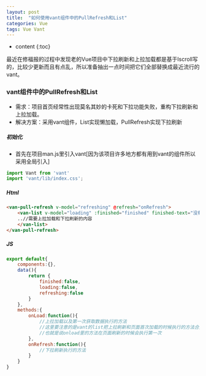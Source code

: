 ```yaml
---
layout: post
title:  "如何使用vant组件中的PullRefresh和List"
categories: Vue
tags: Vue Vant
---
```


* content
{:toc}

最近在修福报的过程中发现老的Vue项目中下拉刷新和上拉加载都是基于Iscroll写的，比较少更新而且有点乱，所以准备抽出一点时间把它们全部替换成最近流行的vant。
				




### vant组件中的PullRefresh和List

* 需求：项目首页经常性出现莫名其妙的卡死和下拉功能失败，重构下拉刷新和上拉加载。
* 解决方案：采用vant组件，List实现懒加载，PullRefresh实现下拉刷新



##### 初始化

* 首先在项目man.js里引入vant[因为该项目许多地方都有用到vant的组件所以采用全局引入]

```javascript
import Vant from 'vant'
import 'vant/lib/index.css';
```



##### Html

```html
<van-pull-refresh v-model="refreshing" @refresh="onRefresh">
    <van-list v-model="loading" :finished="finished" finished-text="没有更多了" @load="onLoad">
    ..//需要上拉加载和下拉刷新的内容
    </van-list>
</van-pull-refresh>
```


##### JS 
     
```javascript
export default{
    components:{},
    data(){
        return {
            finished:false,
            loading:false,
            refreshing:false
        }
    },
    methods:{
        onLoad:function(){
            //上拉加载以及第一次获取数据执行的方法
            //这里要注意的是vant的list把上拉刷新和页面首次加载的时候执行的方法合并在一起了，
            //也就是说onload里的方法在页面刷新的时候会执行第一次
        },
        onRefresh:function(){
            //下拉刷新执行的方法
        }
    }
}
```









